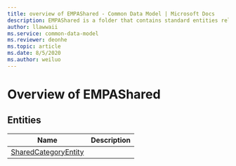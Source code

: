 ```yaml
---
title: overview of EMPAShared - Common Data Model | Microsoft Docs
description: EMPAShared is a folder that contains standard entities related to the Common Data Model.
author: llawwaii
ms.service: common-data-model
ms.reviewer: deonhe
ms.topic: article
ms.date: 8/5/2020
ms.author: weiluo
---
```


# Overview of EMPAShared


## Entities

|Name|Description|
|---|---|
|[SharedCategoryEntity](SharedCategoryEntity.md)||

